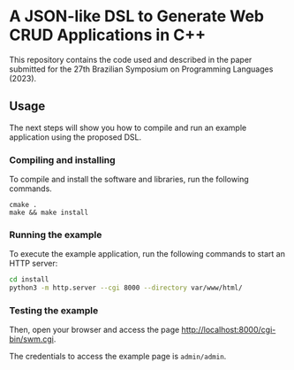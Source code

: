 # A JSON-like DSL to Generate Web CRUD Applications in C++

This repository contains the code used and described in the paper submitted for the 27th Brazilian Symposium on Programming Languages (2023).

## Usage

The next steps will show you how to compile and run an example application using the proposed DSL.

### Compiling and installing

To compile and install the software and libraries, run the following commands.

```
cmake .
make && make install
```

### Running the example

To execute the example application, run the following commands to start an HTTP server:

```bash
cd install
python3 -m http.server --cgi 8000 --directory var/www/html/
```

### Testing the example

Then, open your browser and access the page [http://localhost:8000/cgi-bin/swm.cgi](http://localhost/cgi-bin/swm.cgi).

The credentials to access the example page is ``admin/admin``.


